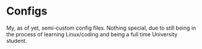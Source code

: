 # Configs
My, as of yet, semi-custom config files. Nothing special, due to still being in the process of learning Linux/coding and being a full time University student.
